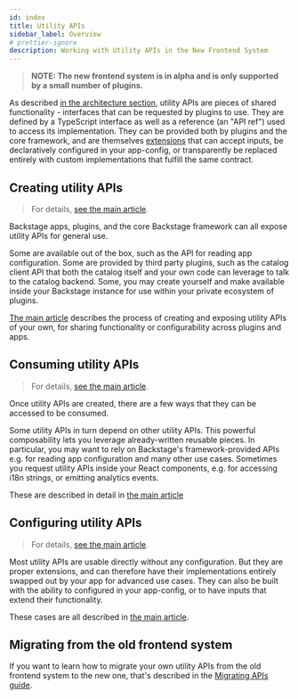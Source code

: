```yaml
---
id: index
title: Utility APIs
sidebar_label: Overview
# prettier-ignore
description: Working with Utility APIs in the New Frontend System
---
```


> **NOTE: The new frontend system is in alpha and is only supported by a small number of plugins.**

As described [in the architecture section](../architecture/33-utility-apis.md), utility APIs are pieces of shared functionality - interfaces that can be requested by plugins to use. They are defined by a TypeScript interface as well as a reference (an "API ref") used to access its implementation. They can be provided both by plugins and the core framework, and are themselves [extensions](../architecture/20-extensions.md) that can accept inputs, be declaratively configured in your app-config, or transparently be replaced entirely with custom implementations that fulfill the same contract.

## Creating utility APIs

> For details, [see the main article](./02-creating.md).

Backstage apps, plugins, and the core Backstage framework can all expose utility APIs for general use.

Some are available out of the box, such as the API for reading app configuration. Some are provided by third party plugins, such as the catalog client API that both the catalog itself and your own code can leverage to talk to the catalog backend. Some, you may create yourself and make available inside your Backstage instance for use within your private ecosystem of plugins.

[The main article](./02-creating.md) describes the process of creating and exposing utility APIs of your own, for sharing functionality or configurability across plugins and apps.

## Consuming utility APIs

> For details, [see the main article](./03-consuming.md).

Once utility APIs are created, there are a few ways that they can be accessed to be consumed.

Some utility APIs in turn depend on other utility APIs. This powerful composability lets you leverage already-written reusable pieces. In particular, you may want to rely on Backstage's framework-provided APIs e.g. for reading app configuration and many other use cases. Sometimes you request utility APIs inside your React components, e.g. for accessing i18n strings, or emitting analytics events.

These are described in detail in [the main article](./03-consuming.md)

## Configuring utility APIs

> For details, [see the main article](./04-configuring.md).

Most utility APIs are usable directly without any configuration. But they are proper extensions, and can therefore have their implementations entirely swapped out by your app for advanced use cases. They can also be built with the ability to configured in your app-config, or to have inputs that extend their functionality.

These cases are all described in [the main article](./04-configuring.md).

## Migrating from the old frontend system

If you want to learn how to migrate your own utility APIs from the old frontend system to the new one, that's described in the [Migrating APIs guide](../building-plugins/05-migrating.md#migrating-apis).
